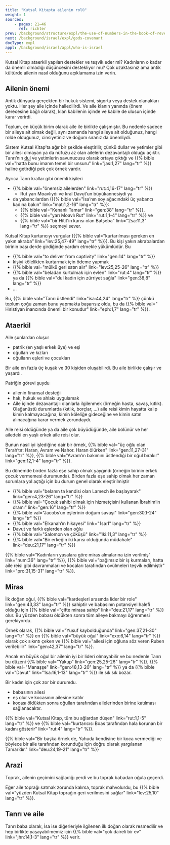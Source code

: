 ```yaml
---
title: "Kutsal Kitapta ailenin rolü"
weight: 1
sources:
    - pages: 21–46
      ref: richter
prev: /background/structure/expl/the-use-of-numbers-in-the-book-of-revelation
next: /background/israel/expl/gods-covenant
docType: expl
appl: /background/israel/appl/who-is-israel
---
```


Kutsal Kitap ataerkil yapıları destekler ve teşvik eder mi? Kadınların o kadar da önemli olmadığı düşüncesini destekliyor mu? Çok uzaktasınız ama antik kültürde ailenin nasıl olduğunu açıklamama izin verin.

## Ailenin önemi

<a name="524d"></a>
Antik dünyada gerçekten bir hukuk sistemi, sigorta veya destek olanakları yoktu. Her şey aile içinde halledilirdi. Ve aile klanın yanında (önem derecesine bağlı olarak), klan kabilenin içinde ve kabile de ulusun içinde karar verirdi.

Toplum, en küçük birim olarak aile ile birlikte çalışmıştır. Bu nedenle sadece bir aileye ait olmak değil, aynı zamanda hangi aileye ait olduğunuz, hangi rolde olduğunuz, cinsiyetiniz ve doğum sıranız da önemliydi.

Sistem Kutsal Kitap’ta ağır bir şekilde eleştirilir, çünkü dullar ve yetimler gibi bir ailesi olmayan ya da nüfuzu az olan ailelerin dezavantajlı olduğu açıktır. Tanrı’nın [dul](https://www.bibleserver.com/search/TR/dul) ve yetimlerin savunucusu olarak ortaya çıktığı ve {{% bible val="hatta bunu imanın temel bir unsuru" link="jas:1,27" lang="tr" %}} haline getirdiği pek çok örnek vardır.

Ayrıca Tanrı krallar gibi önemli kişileri 
- {{% bible val="önemsiz ailelerden" link="rut:4,16-17" lang="tr" %}} 
    - Rut yarı Moavlıydı ve kral Davut’un büyükannesiydi ya 
- da yabancılardan ({{% bible val="İsa’nın soy ağacındaki üç yabancı kadına bakın" link="mat:1,2-16" lang="tr" %}}: 
    - {{% bible val="Kenanlı Tamar" link="gen:38" lang="tr" %}}, 
    - {{% bible val="yarı Moavlı Rut" link="rut:1,1-4" lang="tr" %}} ve 
    - {{% bible val="bir Hitit’in karısı olan Batşeba" link="2sa:11,3" lang="tr" %}} seçmeyi sever.

Kutsal Kitap kurtarıcıyı vurgular ({{% bible val="kurtarılması gereken en yakın akraba" link="lev:25,47-49" lang="tr" %}}). Bu kişi yakın akrabalardan birinin başı derde girdiğinde yardım etmekle yükümlüdür. Bu
- {{% bible val="to deliver from captivity" link="gen:14" lang="tr" %}}
- kişiyi kölelikten kurtarmak için ödeme yapmak
- {{% bible val="mülkü geri satın alır" link="lev:25,25-26" lang="tr" %}}
- {{% bible val="beladan kurtulmak için evlen" link="rut:4" lang="tr" %}} ya da {{% bible val="dul kadın için zürriyet sağla" link="gen:38,8" lang="tr" %}}
- ...

Bu, {{% bible val="Tanrı üstlendi" link="isa:44,24" lang="tr" %}} çünkü toplum çoğu zaman bunu yapmakta başarısız oldu, bu da {{% bible val=" Hıristiyan inancında önemli bir konudur" link="eph:1,7" lang="tr" %}}.

## Ataerkil

<a name="3a5d"></a>
Aile şunlardan oluşur

- patrik (en yaşlı erkek üye) ve eşi
- oğulları ve kızları
- oğulların eşleri ve çocukları

Bir aile en fazla üç kuşak ve 30 kişiden oluşabilirdi. Bu aile birlikte çalışır ve yaşardı.

Patriğin görevi şuydu

- ailenin finansal desteği
- hak, hukuk ve ahlakı uygulamak
- Aile içinde dezavantajlı olanlarla ilgilenmek (örneğin hasta, savaş, kıtlık). Olağanüstü durumlarda (kıtlık, borçlar, …) aile reisi kimin hayatta kalıp kimin kalmayacağına, kimin köleliğe gideceğine ve kimin satın alınacağına karar vermek zorundaydı.

Aile reisi öldüğünde ya da aile çok büyüdüğünde, aile bölünür ve her ailedeki en yaşlı erkek aile reisi olur.

Bunun nasıl iyi işlediğine dair bir örnek, {{% bible val="üç oğlu olan Terah’tır: Haran, Avram ve Nahor. Haran ölürken" link="gen:11,27-31" lang="tr" %}}, {{% bible val="Avram’ın bakımını üstlendiği bir oğul bırakır" link="gen:12,1-4" lang="tr" %}}.

Bu dönemde birden fazla eşe sahip olmak yaygındı (örneğin birinin erkek çocuk vermemesi durumunda). Birden fazla eşe sahip olmak her zaman sorunlara yol açtığı için bu durum genel olarak eleştirilmiştir

- {{% bible val="belanın ta kendisi olan Lamech ile başlayarak" link="gen:4,23-26" lang="tr" %}}
- {{% bible val="Çocuk sahibi olmak için hizmetçisini kullanan İbrahim’in dramı" link="gen:16" lang="tr" %}}
- {{% bible val="Jacobs’un eşlerinin doğum savaşı" link="gen:30,1-24" lang="tr" %}}
- {{% bible val="Elkanah’ın hikayesi" link="1sa:1" lang="tr" %}}
- Davut ve farklı eşlerden olan oğlu
- {{% bible val="Salomon ve çöküşü" link="1ki:11,3" lang="tr" %}}
- {{% bible val="Bir erkeğin iki karısı olduğunda müdahale" link="deu:21,17" lang="tr" %}}

{{% bible val="Kadınların yasalara göre miras almalarına izin verilmiş" link="num:36" lang="tr" %}}, {{% bible val="bağımsız bir iş kurmaları, hatta aile reisi gibi davranmaları ve kocaları tarafından övülmeleri teşvik edilmiştir" link="pro:31,15-31" lang="tr" %}}.

## Miras

<a name="82a3"></a>
İlk doğan oğul, {{% bible val="kardeşleri arasında lider bir role" link="gen:43,33" lang="tr" %}} sahiptir ve babasının potansiyel halefi olduğu için {{% bible val="çifte mirasa sahip" link="deu:21,17" lang="tr" %}} olur. Bu yüzden babası öldükten sonra tüm aileye bakmayı öğrenmesi gerekiyordu.

Örnek olarak, {{% bible val="Yusuf kaybolduğunda" link="gen:37,21-30" lang="tr" %}} en {{% bible val="büyük oğul" link="exo:6,14" lang="tr" %}} olarak çok sıkıntı çeken ve {{% bible val="ailesi için oğluna söz veren Ruben verilebilir" link="gen:42,37" lang="tr" %}}.

Ancak en büyük oğul bir ailenin iyi bir lideri olmayabilir ve bu nedenle Tanrı bu düzeni {{% bible val="Yakup" link="gen:25,25-26" lang="tr" %}}, {{% bible val="Manaşşe" link="gen:48,13-20" lang="tr" %}} ya da {{% bible val="Davut" link="1sa:16,1-13" lang="tr" %}} ile sık sık bozar.

Bir kadın için çok zor bir durumdu.

- babasının ailesi
- eş olur ve kocasının ailesine katılır
- kocası öldükten sonra oğulları tarafından ailelerinden birine katılması sağlanacaktır.

{{% bible val="Kutsal Kitap, tüm bu ağlardan düşen" link="rut:1,1-5" lang="tr" %}} ve {{% bible val="kurtarıcısı Boas tarafından hala korunan bir kadını gösterir" link="rut:4" lang="tr" %}}.

{{% bible val="Bir başka örnek de, Yahuda kendisine bir koca vermediği ve böylece bir aile tarafından korunduğu için doğru olarak yargılanan Tamar’dır." link="deu:24,19-21" lang="tr" %}}

## Arazi

<a name="ba14"></a>
Toprak, ailenin geçimini sağladığı yerdi ve bu toprak babadan oğula geçerdi.

Eğer aile toprağı satmak zorunda kalırsa, toprak mahvolurdu, bu {{% bible val="yüzden Kutsal Kitap toprağın geri verilmesini sağlar" link="lev:25,10" lang="tr" %}}.

## Tanrı ve aile

<a name="7049"></a>
Tanrı baba olarak, İsa ise diğerleriyle ilgilenen ilk doğan olarak resmedilir ve hep birlikte yaşayabilmemiz için {{% bible val="çok daireli bir ev" link="jhn:14,1-3" lang="tr" %}} verir.
